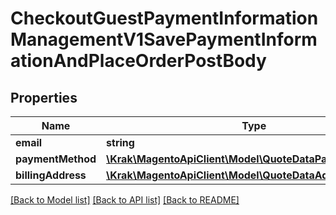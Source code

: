 # CheckoutGuestPaymentInformationManagementV1SavePaymentInformationAndPlaceOrderPostBody

## Properties
Name | Type | Description | Notes
------------ | ------------- | ------------- | -------------
**email** | **string** |  | 
**paymentMethod** | [**\Krak\MagentoApiClient\Model\QuoteDataPaymentInterface**](QuoteDataPaymentInterface.md) |  | 
**billingAddress** | [**\Krak\MagentoApiClient\Model\QuoteDataAddressInterface**](QuoteDataAddressInterface.md) |  | [optional] 

[[Back to Model list]](../README.md#documentation-for-models) [[Back to API list]](../README.md#documentation-for-api-endpoints) [[Back to README]](../README.md)


